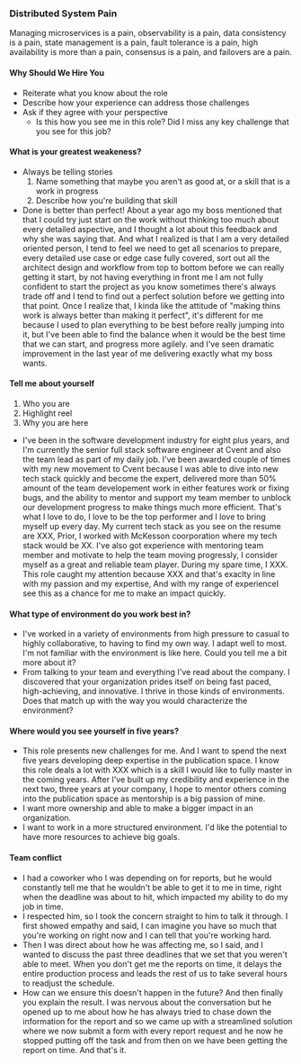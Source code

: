 ### Distributed System Pain
Managing microservices is a pain, observability is a pain, data consistency is a pain, state management is a pain, fault tolerance is a pain, high availability is more than a pain, consensus is a pain, and failovers are a pain.

#### Why Should We Hire You
- Reiterate what you know about the role
- Describe how your experience can address those challenges
- Ask if they agree with your perspective
	- Is this how you see me in this role? Did I miss any key challenge that you see for this job?
#### What is your greatest weakeness?
- Always be telling stories
	1. Name something that maybe you aren't as good at, or a skill that is a work in progress
	2. Describe how you're building that skill
- Done is better than perfect! About a year ago my boss mentioned that that I could try just start on the work without thinking too much about every detailed aspective, and I thought a lot about this feedback and why she was saying that. And what I realized is that I am a very detailed oriented person, I tend to feel we need to get all scenarios to prepare, every detailed use case or edge case fully covered, sort out all the architect design and workflow from top to bottom before we can really getting it start, by not having everything in front me I am not fully confident to start the project as you know sometimes there's always trade off and I tend to find out a perfect solution before we getting into that point. Once I realize that, I kinda like the attitude of "making thins work is always better than making it perfect", it's different for me because I used to plan everything to be best before really jumping into it, but I've been able to find the balance when it would be the best time that we can start, and progress more agilely. and I've seen dramatic improvement in the last year of me delivering exactly what my boss wants.
#### Tell me about yourself
1. Who you are
2. Highlight reel
3. Why you are here
- I've been in the software development industry for eight plus years, and I'm currently the senior full stack software engineer at Cvent and also the team lead as part of my daily job. I've been awarded couple of times with my new movement to Cvent because I was able to dive into new tech stack quickly and become the expert, delivered more than 50% amount of the team developement work in either features work or fixing bugs, and the ability to mentor and support my team member to unblock our development progress to make things much more efficient.  That's what I love to do, I love to be the top performer and I love to bring myself up every day. My current tech stack as you see on the resume are XXX, Prior, I worked with McKesson coorporation where my tech stack would be XX. I've also got experience with mentoring team member and motivate to help the team moving progressly, I consider myself as a great and reliable team player. During my spare time, I XXX. This role caught my attention because XXX and that's exaclty in line with my passion and my expertise, And with my range of experienceI see this as a chance for me to make an impact quickly.
#### What type of environment do you work best in?
- I've worked in a variety of environments from high pressure to casual to highly collaborative, to having to find my own way. I adapt well to most. I'm not familiar with the environment is like here. Could you tell me a bit more about it?
- From talking to your team and everything I've read about the company. I discovered that your organization prides itself on being fast paced, high-achieving, and innovative. I thrive in those kinds of environments. Does that match up with the way you would characterize the environment?
#### Where would you see yourself in five years?
- This role presents new challenges for me. And I want to spend the next five years developing deep expertise in the publication space. I know this role deals a lot with XXX which is a skill I would like to fully master in the coming years. After I've built up my credibility and experience in the next two, three years at your company, I hope to mentor others coming into the publication space as mentorship is a big passion of mine.
- I want more ownership and able to make a bigger impact in an organization.
- I want to work in a more structured environment.  I'd like the potential to have more resources to achieve big goals.
#### Team conflict
- I had a coworker who I was depending on for reports, but he would constantly tell me that he wouldn't be able to get it to me in time, right when the deadline was about to hit, which impacted my ability to do my job in time.
- I respected him, so I took the concern straight to him to talk it through. I first showed empathy and said, I can imagine you have so much that you're working on right now and I can tell that you're working hard. 
- Then I was direct about how he was affecting me, so I said, and I wanted to discuss the past three deadlines that we set that you weren't able to meet. When you don't get me the reports on time, it delays the entire production process and leads the rest of us to take several hours to readjust the schedule.
- How can we ensure this doesn't happen in the future? And then finally you explain the result. I was nervous about the conversation but he opened up to me about how he has always tried to chase down the information for the report and so we came up with a streamlined solution where we now submit a form with every report request and he now he stopped putting off the task and from then on we have been getting the report on time. And that's it.
<!--stackedit_data:
eyJoaXN0b3J5IjpbMzQ0MTUzMzE0LDIyNDIzNzM0NywxNjYxOT
Q2MDAxLDE2NjQyMDYzMTddfQ==
-->